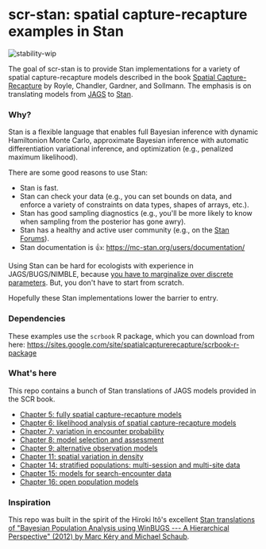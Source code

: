 
# scr-stan: spatial capture-recapture examples in Stan

<!-- badges: start -->
![stability-wip](https://img.shields.io/badge/stability-work_in_progress-lightgrey.svg)
<!-- badges: end -->

The goal of scr-stan is to provide Stan implementations for a variety of 
spatial capture-recapture models described in the book 
[Spatial Capture-Recapture](https://www.elsevier.com/books/spatial-capture-recapture/royle/978-0-12-405939-9)
by Royle, Chandler, Gardner, and Sollmann.
The emphasis is on translating models from [JAGS](http://mcmc-jags.sourceforge.net/) to [Stan](https://mc-stan.org/). 

### Why?

Stan is a flexible language that enables full Bayesian inference with dynamic
Hamiltonion Monte Carlo, approximate Bayesian inference with automatic
differentiation variational inference, and optimization (e.g., penalized 
maximum likelihood).

There are some good reasons to use Stan: 

- Stan is fast.
- Stan can check your data (e.g., you can 
set bounds on data, and enforce a variety of constraints on data types, 
shapes of arrays, etc.). 
- Stan has good sampling diagnostics (e.g., you'll be more likely to know when sampling from the posterior has gone awry).
- Stan has a healthy and active user community (e.g., on the [Stan Forums](https://discourse.mc-stan.org/)).
- Stan documentation is 👍: https://mc-stan.org/users/documentation/

Using Stan can be hard for ecologists with experience in JAGS/BUGS/NIMBLE, because 
[you have to marginalize over discrete parameters](https://mc-stan.org/docs/2_23/stan-users-guide/latent-discrete-parameterization.html). 
But, you don't have to start from scratch. 

Hopefully these Stan implementations lower the barrier to entry.

### Dependencies

These examples use the `scrbook` R package, which you can download from here: 
https://sites.google.com/site/spatialcapturerecapture/scrbook-r-package

### What's here

This repo contains a bunch of Stan translations of JAGS models provided in the
SCR book. 

- [Chapter 5: fully spatial capture-recapture models](ch05)
- [Chapter 6: likelihood analysis of spatial capture-recapture models](ch06)
- [Chapter 7: variation in encounter probability](ch07)
- [Chapter 8: model selection and assessment](ch08)
- [Chapter 9: alternative observation models](ch09)
- [Chapter 11: spatial variation in density](ch11)
- [Chapter 14: stratified populations: multi-session and multi-site data](ch14)
- [Chapter 15: models for search-encounter data](ch15)
- [Chapter 16: open population models](ch16)

### Inspiration

This repo was built in the spirit of the Hiroki Itô's excellent [Stan 
translations of "Bayesian Population Analysis using 
WinBUGS --- A Hierarchical Perspective" (2012) by Marc Kéry and Michael Schaub](https://github.com/stan-dev/example-models/tree/master/BPA).

